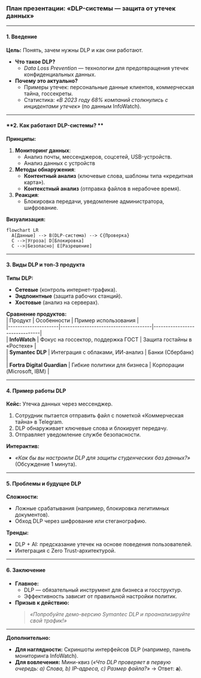 ### **План презентации: «DLP-системы — защита от утечек данных»**

---

#### **1. Введение**  
**Цель:** Понять, зачем нужны DLP и как они работают.  
- **Что такое DLP?**  
  - *Data Loss Prevention* — технологии для предотвращения утечек конфиденциальных данных.  
- **Почему это актуально?**  
  - Примеры утечек: персональные данные клиентов, коммерческая тайна, госсекреты.  
  - Статистика: *«В 2023 году 68% компаний столкнулись с инцидентами утечек»* (по данным InfoWatch).  

---

#### **2. Как работают DLP-системы? **  
**Принципы:**  
1. **Мониторинг данных**:  
   - Анализ почты, мессенджеров, соцсетей, USB-устройств.  
   - Анализ данных с устройств
2. **Методы обнаружения**:  
   - **Контентный анализ** (ключевые слова, шаблоны типа «кредитная карта»).  
   - **Контекстный анализ** (отправка файлов в нерабочее время).  
3. **Реакция**:  
   - Блокировка передачи, уведомление администратора, шифрование.  

**Визуализация:**  
```mermaid
flowchart LR
  A[Данные] --> B(DLP-система) --> C{Проверка}  
  C -->|Угроза| D[Блокировка]  
  C -->|Безопасно| E[Разрешение]
```

---

#### **3. Виды DLP и топ-3 продукта**  
**Типы DLP:**  
- **Сетевые** (контроль интернет-трафика).  
- **Эндпоинтные** (защита рабочих станций).  
- **Хостовые** (анализ на серверах).  

**Сравнение продуктов:**  
| Продукт             | Особенности                          | Пример использования          |  
|---------------------|--------------------------------------|-------------------------------|  
| **InfoWatch**       | Фокус на госсектор, поддержка ГОСТ   | Защита гостайны в «Ростехе»   |  
| **Symantec DLP**    | Интеграция с облаками, ИИ-анализ    | Банки (Сбербанк)              |  
| **Fortra Digital Guardian** | Гибкие политики для бизнеса      | Корпорации (Microsoft, IBM)   |  

---

#### **4. Пример работы DLP**  
**Кейс:** Утечка данных через мессенджер.  
1. Сотрудник пытается отправить файл с пометкой «Коммерческая тайна» в Telegram.  
2. DLP обнаруживает ключевые слова и блокирует передачу.  
3. Отправляет уведомление службе безопасности.  

**Интерактив:**  
- *«Как бы вы настроили DLP для защиты студенческих баз данных?»* (Обсуждение 1 минута).  

---

#### **5. Проблемы и будущее DLP**  
**Сложности:**  
- Ложные срабатывания (например, блокировка легитимных документов).  
- Обход DLP через шифрование или стеганографию.  

**Тренды:**  
- DLP + AI: предсказание утечек на основе поведения пользователей.  
- Интеграция с Zero Trust-архитектурой.  

---

#### **6. Заключение**  
- **Главное:**  
  - DLP — обязательный инструмент для бизнеса и госструктур.  
  - Эффективность зависит от правильной настройки политик.  
- **Призыв к действию:**  
  > *«Попробуйте демо-версию Symantec DLP и проанализируйте свой трафик!»*  

---

**Дополнительно:**  
- **Для наглядности:** Скриншоты интерфейсов DLP (например, панель мониторинга InfoWatch).  
- **Для вовлечения:** Мини-квиз (*«Что DLP проверяет в первую очередь: a) Слова, b) IP-адреса, c) Размер файла?»* → Ответ: **a**).  
